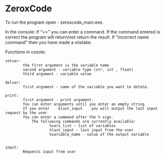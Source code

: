 # ZeroxCode

To run the program open - zeroxcode_main.exe.

In the console:
If “>>” you can enter a command. If the command entered is correct the program will return/not return the result. If “incorrect name command” then you have made a mistake.

Functions in cosole:

    setvar:
            the first argument is the variable name
            second argument - variable type (str, int , float)
            third argument - variable value

    delvar:
            first argument - name of the variable you want to delete.
    
    print:
            first argument - print argument.
            You can enter arguments until you enter an empty string
            If you enter    &last_input    you will output the last input request by the user
            You can enter a command after the % sign.
                The following commands are currently available:
                        %vars_list - list of variables
                        %last_input - last input from the user
                        %variable_name - value of the output variable


    input:
            Requests input from user